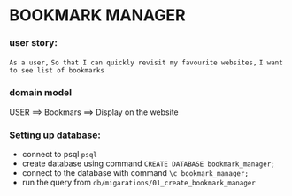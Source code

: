 # BOOKMARK MANAGER

### user story:

`As a user,` 
`So that I can quickly revisit my favourite websites,`
`I want to see list of bookmarks`

### domain model

USER ==> Bookmars ==> Display on the website

### Setting up database:

- connect to psql `psql`
- create database using command `CREATE DATABASE bookmark_manager;`
- connect to the database with command `\c bookmark_manager;`
- run the query from `db/migarations/01_create_bookmark_manager`
